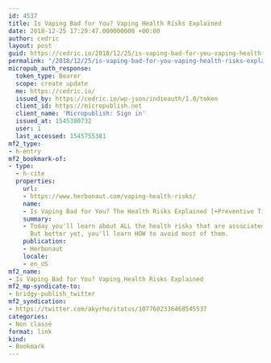 ```yaml
---
id: 4537
title: Is Vaping Bad for You? Vaping Health Risks Explained
date: 2018-12-25 17:29:47.000000000 +00:00
author: cedric
layout: post
guid: https://cedric.io/2018/12/25/is-vaping-bad-for-you-vaping-health-risks-explained/
permalink: "/2018/12/25/is-vaping-bad-for-you-vaping-health-risks-explained/"
micropub_auth_response:
  token_type: Bearer
  scope: create update
  me: https://cedric.io/
  issued_by: https://cedric.io/wp-json/indieauth/1.0/token
  client_id: https://micropublish.net
  client_name: 'Micropublish: Sign in'
  issued_at: 1545380732
  user: 1
  last_accessed: 1545755381
mf2_type:
- h-entry
mf2_bookmark-of:
- type:
  - h-cite
  properties:
    url:
    - https://www.herbonaut.com/vaping-health-risks/
    name:
    - Is Vaping Bad for You? The Health Risks Explained [+Preventive Tips!]
    summary:
    - Today you'll learn about ALL the health risks that are associated with vaping.
      But better yet, you'll learn HOW to avoid most of them.
    publication:
    - Herbonaut
    locale:
    - en_US
mf2_name:
- Is Vaping Bad for You? Vaping Health Risks Explained
mf2_mp-syndicate-to:
- bridgy-publish_twitter
mf2_syndication:
- https://twitter.com/akyrho/status/1077602336468545537
categories:
- Non classé
format: link
kind:
- Bookmark
---
```


